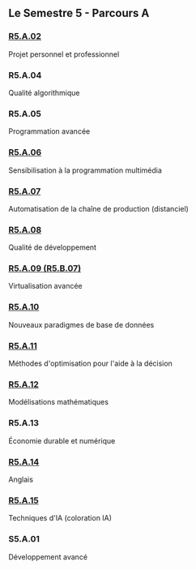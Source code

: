 ## Le Semestre 5 - Parcours A


### [R5.A.02](./R5.A.02)
Projet personnel et professionnel

### R5.A.04
Qualité algorithmique

### R5.A.05
Programmation avancée

### [R5.A.06](./R5.A.06)
Sensibilisation à la programmation multimédia

### [R5.A.07](./R5.A.07)
Automatisation de la chaîne de production (distanciel)

### [R5.A.08](./R5.A.08)
Qualité de développement

### [R5.A.09 (R5.B.07)](./R5.A.09)
Virtualisation avancée

### [R5.A.10](./R5.A.10)
Nouveaux paradigmes de base de données

### [R5.A.11](./R5.A.11)
Méthodes d'optimisation pour l'aide à la décision

### [R5.A.12](./R5.A.12)
Modélisations mathématiques

### R5.A.13
Économie durable et numérique

### [R5.A.14](./R5.A.14)
Anglais

### [R5.A.15](./R5.A.15)
Techniques d'IA (coloration IA)

### S5.A.01
Développement avancé
